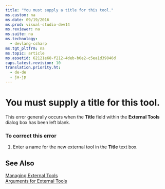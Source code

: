 ```yaml
---
title: "You must supply a title for this tool."
ms.custom: na
ms.date: 09/19/2016
ms.prod: visual-studio-dev14
ms.reviewer: na
ms.suite: na
ms.technology: 
  - devlang-csharp
ms.tgt_pltfrm: na
ms.topic: article
ms.assetid: 62121e68-f212-4deb-b6e2-c5ea1d39846d
caps.latest.revision: 10
translation.priority.ht: 
  - de-de
  - ja-jp
---
```

# You must supply a title for this tool.
This error generally occurs when the **Title** field within the **External Tools** dialog box has been left blank.  
  
### To correct this error  
  
1.  Enter a name for the new external tool in the **Title** text box.  
  
## See Also  
 [Managing External Tools](../vs140/Managing-External-Tools.md)   
 [Arguments for External Tools](../vs140/Arguments-for-External-Tools.md)